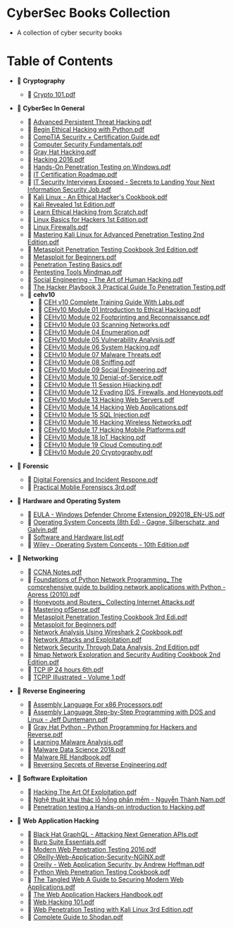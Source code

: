# CyberSec Books Collection

- A collection of cyber security books

# Table of Contents

- 📂 **Cryptography**
  - 📄 [Crypto 101.pdf](Cryptography/Crypto%20101.pdf)
- 📂 **CyberSec In General**
  - 📄 [Advanced Persistent Threat Hacking.pdf](CyberSec%20In%20General/Advanced%20Persistent%20Threat%20Hacking.pdf)
  - 📄 [Begin Ethical Hacking with Python.pdf](CyberSec%20In%20General/Begin%20Ethical%20Hacking%20with%20Python.pdf)
  - 📄 [CompTIA Security + Certification Guide.pdf](CyberSec%20In%20General/CompTIA%20Security%20%2B%20Certification%20Guide.pdf)
  - 📄 [Computer Security Fundamentals.pdf](CyberSec%20In%20General/Computer%20Security%20Fundamentals.pdf)
  - 📄 [Gray Hat Hacking.pdf](CyberSec%20In%20General/Gray%20Hat%20Hacking.pdf)
  - 📄 [Hacking 2016.pdf](CyberSec%20In%20General/Hacking%202016.pdf)
  - 📄 [Hands\-On Penetration Testing on Windows.pdf](CyberSec%20In%20General/Hands-On%20Penetration%20Testing%20on%20Windows.pdf)
  - 📄 [IT Certification Roadmap.pdf](CyberSec%20In%20General/IT%20%20Certification%20Roadmap.pdf)
  - 📄 [IT Security Interviews Exposed \- Secrets to Landing Your Next Information Security Job.pdf](CyberSec%20In%20General/IT%20Security%20Interviews%20Exposed%20-%20Secrets%20to%20Landing%20Your%20Next%20Information%20Security%20Job.pdf)
  - 📄 [Kali Linux \- An Ethical Hacker's Cookbook.pdf](CyberSec%20In%20General/Kali%20Linux%20-%20An%20Ethical%20Hacker's%20Cookbook.pdf)
  - 📄 [Kali Revealed 1st Edition.pdf](CyberSec%20In%20General/Kali%20Revealed%201st%20Edition.pdf)
  - 📄 [Learn Ethical Hacking from Scratch.pdf](CyberSec%20In%20General/Learn%20Ethical%20Hacking%20from%20Scratch.pdf)
  - 📄 [Linux Basics for Hackers 1st Edition.pdf](CyberSec%20In%20General/Linux%20Basics%20for%20Hackers%201st%20Edition.pdf)
  - 📄 [Linux Firewalls.pdf](CyberSec%20In%20General/Linux%20Firewalls.pdf)
  - 📄 [Mastering Kali Linux for Advanced Penetration Testing 2nd Edition.pdf](CyberSec%20In%20General/Mastering%20Kali%20Linux%20for%20Advanced%20Penetration%20Testing%202nd%20Edition.pdf)
  - 📄 [Metasploit Penetration Testing Cookbook 3rd Edition.pdf](CyberSec%20In%20General/Metasploit%20Penetration%20Testing%20Cookbook%203rd%20Edition.pdf)
  - 📄 [Metasploit for Beginners.pdf](CyberSec%20In%20General/Metasploit%20for%20Beginners.pdf)
  - 📄 [Penetration Testing Basics.pdf](CyberSec%20In%20General/Penetration%20Testing%20Basics.pdf)
  - 📄 [Pentesting Tools Mindmap.pdf](CyberSec%20In%20General/Pentesting%20Tools%20Mindmap.pdf)
  - 📄 [Social Engineering \- The Art of Human Hacking.pdf](CyberSec%20In%20General/Social%20Engineering%20-%20The%20Art%20of%20Human%20Hacking.pdf)
  - 📄 [The Hacker Playbook 3 Practical Guide To Penetration Testing.pdf](CyberSec%20In%20General/The%20Hacker%20Playbook%203%20Practical%20Guide%20To%20Penetration%20Testing.pdf)
  - 📂 **cehv10**
    - 📄 [CEH v10 Complete Training Guide With Labs.pdf](CyberSec%20In%20General/cehv10/CEH%20v10%20Complete%20Training%20Guide%20With%20Labs.pdf)
    - 📄 [CEHv10 Module 01 Introduction to Ethical Hacking.pdf](CyberSec%20In%20General/cehv10/CEHv10%20Module%2001%20Introduction%20to%20Ethical%20Hacking.pdf)
    - 📄 [CEHv10 Module 02 Footprinting and Reconnaissance.pdf](CyberSec%20In%20General/cehv10/CEHv10%20Module%2002%20Footprinting%20and%20Reconnaissance.pdf)
    - 📄 [CEHv10 Module 03 Scanning Networks.pdf](CyberSec%20In%20General/cehv10/CEHv10%20Module%2003%20Scanning%20Networks.pdf)
    - 📄 [CEHv10 Module 04 Enumeration.pdf](CyberSec%20In%20General/cehv10/CEHv10%20Module%2004%20Enumeration.pdf)
    - 📄 [CEHv10 Module 05 Vulnerability Analysis.pdf](CyberSec%20In%20General/cehv10/CEHv10%20Module%2005%20Vulnerability%20Analysis.pdf)
    - 📄 [CEHv10 Module 06 System Hacking.pdf](CyberSec%20In%20General/cehv10/CEHv10%20Module%2006%20System%20Hacking.pdf)
    - 📄 [CEHv10 Module 07 Malware Threats.pdf](CyberSec%20In%20General/cehv10/CEHv10%20Module%2007%20Malware%20Threats.pdf)
    - 📄 [CEHv10 Module 08 Sniffing.pdf](CyberSec%20In%20General/cehv10/CEHv10%20Module%2008%20Sniffing.pdf)
    - 📄 [CEHv10 Module 09 Social Engineering.pdf](CyberSec%20In%20General/cehv10/CEHv10%20Module%2009%20Social%20Engineering.pdf)
    - 📄 [CEHv10 Module 10 Denial\-of\-Service.pdf](CyberSec%20In%20General/cehv10/CEHv10%20Module%2010%20Denial-of-Service.pdf)
    - 📄 [CEHv10 Module 11 Session Hijacking.pdf](CyberSec%20In%20General/cehv10/CEHv10%20Module%2011%20Session%20Hijacking.pdf)
    - 📄 [CEHv10 Module 12 Evading IDS, Firewalls, and Honeypots.pdf](CyberSec%20In%20General/cehv10/CEHv10%20Module%2012%20Evading%20IDS%2C%20Firewalls%2C%20and%20Honeypots.pdf)
    - 📄 [CEHv10 Module 13 Hacking Web Servers.pdf](CyberSec%20In%20General/cehv10/CEHv10%20Module%2013%20Hacking%20Web%20Servers.pdf)
    - 📄 [CEHv10 Module 14 Hacking Web Applications.pdf](CyberSec%20In%20General/cehv10/CEHv10%20Module%2014%20Hacking%20Web%20Applications.pdf)
    - 📄 [CEHv10 Module 15 SQL Injection.pdf](CyberSec%20In%20General/cehv10/CEHv10%20Module%2015%20SQL%20Injection.pdf)
    - 📄 [CEHv10 Module 16 Hacking Wireless Networks.pdf](CyberSec%20In%20General/cehv10/CEHv10%20Module%2016%20Hacking%20Wireless%20Networks.pdf)
    - 📄 [CEHv10 Module 17 Hacking Mobile Platforms.pdf](CyberSec%20In%20General/cehv10/CEHv10%20Module%2017%20Hacking%20Mobile%20Platforms.pdf)
    - 📄 [CEHv10 Module 18 IoT Hacking.pdf](CyberSec%20In%20General/cehv10/CEHv10%20Module%2018%20IoT%20Hacking.pdf)
    - 📄 [CEHv10 Module 19 Cloud Computing.pdf](CyberSec%20In%20General/cehv10/CEHv10%20Module%2019%20Cloud%20Computing.pdf)
    - 📄 [CEHv10 Module 20 Cryptography.pdf](CyberSec%20In%20General/cehv10/CEHv10%20Module%2020%20Cryptography.pdf)
- 📂 **Forensic**
  - 📄 [Digital Forensics and Incident Respone.pdf](Forensic/Digital%20Forensics%20and%20Incident%20Respone.pdf)
  - 📄 [Practical Moblie Forensiscs 3rd.pdf](Forensic/Practical%20Moblie%20Forensiscs%203rd.pdf)
- 📂 **Hardware and Operating System**
  - 📄 [EULA \- Windows Defender Chrome Extension_092018_EN\-US.pdf](Hardware%20and%20Operating%20System/EULA%20-%20Windows%20Defender%20Chrome%20Extension_092018_EN-US.pdf)
  - 📄 [Operating System Concepts (8th Ed) \- Gagne, Silberschatz, and Galvin.pdf](<Hardware%20and%20Operating%20System/Operating%20System%20Concepts%20(8th%20Ed)%20-%20Gagne%2C%20Silberschatz%2C%20and%20Galvin.pdf>)
  - 📄 [Software and Hardware list.pdf](Hardware%20and%20Operating%20System/Software%20and%20Hardware%20list.pdf)
  - 📄 [Wiley \- Operating System Concepts \- 10th Edition.pdf](Hardware%20and%20Operating%20System/Wiley%20-%20Operating%20System%20Concepts%20-%2010th%20Edition.pdf)
- 📂 **Networking**

  - 📄 [CCNA Notes.pdf](Networking/CCNA%20Notes.pdf)
  - 📄 [Foundations of Python Network Programming\_ The comprehensive guide to building network applications with Python \-Apress (2010).pdf](<Networking/Foundations%20of%20Python%20Network%20Programming_%20The%20comprehensive%20guide%20to%20building%20network%20applications%20with%20Python%20-Apress%20(2010).pdf>)
  - 📄 [Honeypots and Routers\_ Collecting Internet Attacks.pdf](Networking/Honeypots%20and%20Routers_%20Collecting%20Internet%20Attacks.pdf)
  - 📄 [Mastering pfSense.pdf](Networking/Mastering%20pfSense.pdf)
  - 📄 [Metasploit Penetration Testing Cookbook 3rd Edi.pdf](Networking/Metasploit%20Penetration%20Testing%20Cookbook%203rd%20Edi.pdf)
  - 📄 [Metasploit for Beginners.pdf](Networking/Metasploit%20for%20Beginners.pdf)
  - 📄 [Network Analysis Using Wireshark 2 Cookbook.pdf](Networking/Network%20Analysis%20Using%20Wireshark%202%20Cookbook.pdf)
  - 📄 [Network Attacks and Exploitation.pdf](Networking/Network%20Attacks%20and%20Exploitation.pdf)
  - 📄 [Network Security Through Data Analysis, 2nd Edition.pdf](Networking/Network%20Security%20Through%20Data%20Analysis%2C%202nd%20Edition.pdf)
  - 📄 [Nmap Network Exploration and Security Auditing Cookbook 2nd Edition.pdf](Networking/Nmap%20Network%20Exploration%20and%20Security%20Auditing%20Cookbook%202nd%20Edition.pdf)
  - 📄 [TCP IP 24 hours 6th.pdf](Networking/TCP%20IP%2024%20hours%206th.pdf)
  - 📄 [TCPIP Illustrated \- Volume 1.pdf](Networking/TCPIP%20Illustrated%20-%20Volume%201.pdf)

- 📂 **Reverse Engineering**
  - 📄 [Assembly Language For x86 Processors.pdf](Reverse%20Engineering/Assembly%20Language%20For%20x86%20Processors.pdf)
  - 📄 [Assembly Language Step\-by\-Step Programming with DOS and Linux \- Jeff Duntemann.pdf](Reverse%20Engineering/Assembly%20Language%20Step-by-Step%20Programming%20with%20DOS%20and%20Linux%20-%20Jeff%20Duntemann.pdf)
  - 📄 [Gray Hat Python \- Python Programming for Hackers and Reverse.pdf](Reverse%20Engineering/Gray%20Hat%20Python%20%20-%20Python%20Programming%20for%20Hackers%20and%20Reverse.pdf)
  - 📄 [Learning Malware Analysis.pdf](Reverse%20Engineering/Learning%20Malware%20Analysis.pdf)
  - 📄 [Malware Data Science 2018.pdf](Reverse%20Engineering/Malware%20Data%20Science%202018.pdf)
  - 📄 [Malware RE Handbook.pdf](Reverse%20Engineering/Malware%20RE%20Handbook.pdf)
  - 📄 [Reversing Secrets of Reverse Engineering.pdf](Reverse%20Engineering/Reversing%20Secrets%20of%20Reverse%20Engineering.pdf)
- 📂 **Software Exploitation**

  - 📄 [Hacking The Art Of Exploitation.pdf](Software%20Exploitation/Hacking%20The%20Art%20Of%20Exploitation.pdf)
  - 📄 [Nghệ thuật khai thác lỗ hổng phần mềm \- Nguyễn Thành Nam.pdf](Software%20Exploitation/Ngh%E1%BB%87%20thu%E1%BA%ADt%20khai%20th%C3%A1c%20l%E1%BB%97%20h%E1%BB%95ng%20ph%E1%BA%A7n%20m%E1%BB%81m%20-%20Nguy%E1%BB%85n%20Th%C3%A0nh%20Nam.pdf)
  - 📄 [Penetration testing a Hands\-on introduction to Hacking.pdf](Software%20Exploitation/Penetration%20testing%20a%20Hands-on%20introduction%20to%20Hacking.pdf)

- 📂 **Web Application Hacking**
  - 📄 [Black Hat GraphQL - Attacking Next Generation APIs.pdf](Web%20Application%20Hacking/Black%20Hat%20GraphQL%20-%20Attacking%20Next%20Generation%20APIs.pdf)
  - 📄 [Burp Suite Essentials.pdf](Web%20Application%20Hacking/Burp%20Suite%20Essentials.pdf)
  - 📄 [Modern Web Penetration Testing 2016.pdf](Web%20Application%20Hacking/Modern%20Web%20Penetration%20Testing%202016.pdf)
  - 📄 [OReilly\-Web\-Application\-Security\-NGINX.pdf](Web%20Application%20Hacking/OReilly-Web-Application-Security-NGINX.pdf)
  - 📄 [Oreilly \- Web Application Security, by Andrew Hoffman.pdf](Web%20Application%20Hacking/Oreilly%20-%20Web%20Application%20Security%2C%20by%20Andrew%20Hoffman.pdf)
  - 📄 [Python Web Penetration Testing Cookbook.pdf](Web%20Application%20Hacking/Python%20Web%20Penetration%20Testing%20Cookbook.pdf)
  - 📄 [The Tangled Web A Guide to Securing Modern Web Applications.pdf](Web%20Application%20Hacking/The%20Tangled%20Web%20A%20Guide%20to%20Securing%20Modern%20Web%20Applications.pdf)
  - 📄 [The Web Application Hackers Handbook.pdf](Web%20Application%20Hacking/The%20Web%20Application%20Hackers%20Handbook.pdf)
  - 📄 [Web Hacking 101.pdf](Web%20Application%20Hacking/Web%20Hacking%20101.pdf)
  - 📄 [Web Penetration Testing with Kali Linux 3rd Edition.pdf](Web%20Application%20Hacking/Web%20Penetration%20Testing%20with%20Kali%20Linux%203rd%20Edition.pdf)
  - 📄 [Complete Guide to Shodan.pdf](Web%20Application%20Hacking/Complete%20Guide%20to%20Shodan.pdf)
